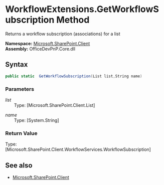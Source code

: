 # WorkflowExtensions.GetWorkflowSubscription Method  
Returns a workflow subscription (associations) for a list  

**Namespace:** [Microsoft.SharePoint.Client](Microsoft.SharePoint.Client.md)  
**Assembly:** OfficeDevPnP.Core.dll  
## Syntax
```C#
public static  GetWorkflowSubscription(List list,String name)
```
### Parameters
*list*  
&emsp;&emsp;Type: [Microsoft.SharePoint.Client.List] 
&emsp;&emsp;  
  
*name*  
&emsp;&emsp;Type: [System.String] 
&emsp;&emsp;  
  
### Return Value
Type: [Microsoft.SharePoint.Client.WorkflowServices.WorkflowSubscription]  


## See also
- [Microsoft.SharePoint.Client](Microsoft.SharePoint.Client.md)
